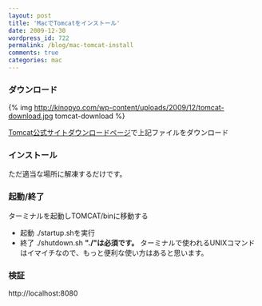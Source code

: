 ```yaml
---
layout: post
title: 'MacでTomcatをインストール'
date: 2009-12-30
wordpress_id: 722
permalink: /blog/mac-tomcat-install
comments: true
categories: mac
---
```

### ダウンロード

{% img http://kinopyo.com/wp-content/uploads/2009/12/tomcat-download.jpg tomcat-download %}

[Tomcat公式サイトダウンロードページ](http://tomcat.apache.org/download-60.cgi)で上記ファイルをダウンロード

### インストール
ただ適当な場所に解凍するだけです。

### 起動/終了
ターミナルを起動しTOMCAT/binに移動する
+  起動  ./startup.shを実行
+  終了  ./shutdown.sh
<strong>"./"は必須です。</strong>
ターミナルで使われるUNIXコマンドはイマイチなので、もっと便利な使い方はあると思います。

### 検証
http://localhost:8080
